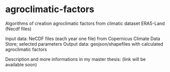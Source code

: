 # agroclimatic-factors
Algorithms of creation agroclimatic factors from climatic dataset ERA5-Land (Necdf files)

Input data: NeCDF files (each year one file) from Copernicus Climate Data Store; selected parameters
Output data: geojson/shapefiles with calculated agroclimatic factors

Description and more informations in my master thesis: (link will be available soon)
